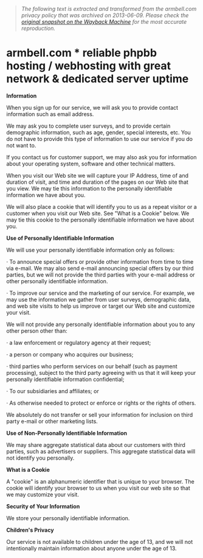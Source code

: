 > *The following text is extracted and transformed from the armbell.com privacy policy that was archived on 2013-06-09. Please check the [original snapshot on the Wayback Machine](https://web.archive.org/web/20130609165435id_/http%3A//www.armbell.com/privacy.html) for the most accurate reproduction.*

# armbell.com * reliable phpbb hosting / webhosting with great network & dedicated server uptime

**Information**

When you sign up for our service, we will ask you to provide contact information such as email address. 

We may ask you to complete user surveys, and to provide certain demographic information, such as age, gender, special interests, etc. You do not have to provide this type of information to use our service if you do not want to. 

If you contact us for customer support, we may also ask you for information about your operating system, software and other technical matters. 

When you visit our Web site we will capture your IP Address, time of and duration of visit, and time and duration of the pages on our Web site that you view. We may tie this information to the personally identifiable information we have about you. 

We will also place a cookie that will identify you to us as a repeat visitor or a customer when you visit our Web site. See "What is a Cookie" below. We may tie this cookie to the personally identifiable information we have about you. 

**Use of Personally Identifiable Information**

We will use your personally identifiable information only as follows: 

· To announce special offers or provide other information from time to time via e-mail. We may also send e-mail announcing special offers by our third parties, but we will not provide the third parties with your e-mail address or other personally identifiable information. 

· To improve our service and the marketing of our service. For example, we may use the information we gather from user surveys, demographic data, and web site visits to help us improve or target our Web site and customize your visit. 

We will not provide any personally identifiable information about you to any other person other than: 

· a law enforcement or regulatory agency at their request; 

· a person or company who acquires our business; 

· third parties who perform services on our behalf (such as payment processing), subject to the third party agreeing with us that it will keep your personally identifiable information confidential; 

· To our subsidiaries and affiliates; or 

· As otherwise needed to protect or enforce or rights or the rights of others. 

We absolutely do not transfer or sell your information for inclusion on third party e-mail or other marketing lists. 

**Use of Non-Personally Identifiable Information**

We may share aggregate statistical data about our customers with third parties, such as advertisers or suppliers. This aggregate statistical data will not identify you personally. 

**What is a Cookie**

A "cookie" is an alphanumeric identifier that is unique to your browser. The cookie will identify your browser to us when you visit our web site so that we may customize your visit. 

**Security of Your Information**

We store your personally identifiable information. 

**Children's Privacy**

Our service is not available to children under the age of 13, and we will not intentionally maintain information about anyone under the age of 13. 
